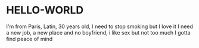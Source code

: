 # HELLO-WORLD
I'm from Paris, Latin, 30 years old, I need to stop smoking but I love it
I need a new job, a new place and no boyfriend, i like sex but not too much 
I gotta find peace of mind
